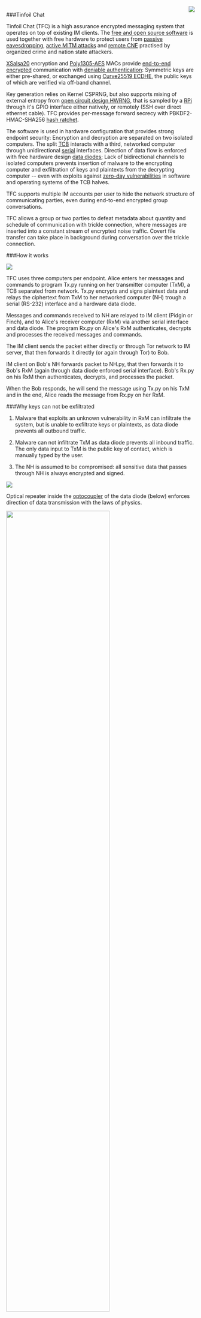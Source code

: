 <img align="right" src="https://cs.helsinki.fi/u/oottela/tfclogo.png" style="position: relative; top: 0; left: 0;">


###Tinfoil Chat

Tinfoil Chat (TFC) is a high assurance encrypted messaging system that
operates on top of existing IM clients. The 
[free and open source software](https://en.wikipedia.org/wiki/Free_and_open-source_software) 
is used together with free hardware to protect users from 
[passive eavesdropping](https://en.wikipedia.org/wiki/Upstream_collection), 
[active MITM attacks](https://en.wikipedia.org/wiki/Man-in-the-middle_attack)
and [remote CNE](https://www.youtube.com/watch?v=3euYBPlX9LM) practised by
organized crime and nation state attackers.

[XSalsa20](https://cr.yp.to/snuffle/salsafamily-20071225.pdf) encryption
and [Poly1305-AES](https://cr.yp.to/mac/poly1305-20050329.pdf) MACs provide
[end-to-end encrypted](https://en.wikipedia.org/wiki/End-to-end_encryption)
communication with [deniable authentication](https://en.wikipedia.org/wiki/Deniable_encryption#Deniable_authentication): Symmetric keys are either 
pre-shared, or exchanged using [Curve25519 ECDHE](https://cr.yp.to/ecdh/curve25519-20060209.pdf), the public 
keys of which are verified via off-band channel.

Key generation relies on Kernel CSPRNG, but also supports mixing of 
external entropy from [open circuit design HWRNG](http://holdenc.altervista.org/avalanche/),
that is sampled by a [RPi](https://www.raspberrypi.org/) through it's 
GPIO interface either natively, or remotely (SSH over direct ethernet 
cable). TFC provides per-message forward secrecy with PBKDF2-HMAC-SHA256 
[hash ratchet](https://en.wikipedia.org/wiki/Double_Ratchet_Algorithm).

The software is used in hardware configuration that provides strong 
endpoint security: Encryption and decryption are separated on two 
isolated computers. The split [TCB](https://en.wikipedia.org/wiki/Trusted_computing_base)
interacts with a third, networked computer through unidirectional [serial](https://en.wikipedia.org/wiki/RS-232)
interfaces. Direction of data flow is enforced with free hardware design
[data diodes](https://en.wikipedia.org/wiki/Unidirectional_network); Lack
of bidirectional channels to isolated computers prevents insertion of 
malware to the encrypting computer and exfiltration of keys and plaintexts
from the decrypting computer -- even with exploits against [zero-day vulnerabilities](https://en.wikipedia.org/wiki/Zero-day_(computing))
in software and operating systems of the TCB halves.

TFC supports multiple IM accounts per user to hide the network structure
of communicating parties, even during end-to-end encrypted group 
conversations.

TFC allows a group or two parties to defeat metadata about quantity and 
schedule of communication with trickle connection, where messages are 
inserted into a constant stream of encrypted noise traffic. Covert file 
transfer can take place in background during conversation over the 
trickle connection.

###How it works

![](https://cs.helsinki.fi/u/oottela/tfcwiki/tfc_overview.png)

TFC uses three computers per endpoint. Alice enters her messages and 
commands to program Tx.py running on her transmitter computer (TxM), a 
TCB separated from network. Tx.py encrypts and signs plaintext data and
relays the ciphertext from TxM to her networked computer (NH) trough a
serial (RS-232) interface and a hardware data diode.

Messages and commands received to NH are relayed to IM client (Pidgin or
Finch), and to Alice's receiver computer (RxM) via another serial interface
and data diode. The program Rx.py on Alice's RxM authenticates, decrypts
and processes the received messages and commands. 

The IM client sends the packet either directly or through Tor network to
IM server, that then forwards it directly (or again through Tor) to Bob.

IM client on Bob's NH forwards packet to NH.py, that then forwards it to
Bob's RxM (again through data diode enforced serial interface). Bob's 
Rx.py on his RxM then authenticates, decrypts, and processes the packet.

When the Bob responds, he will send the message using Tx.py on his 
TxM and in the end, Alice reads the message from Rx.py on her RxM.


###Why keys can not be exfiltrated

1. Malware that exploits an unknown vulnerability in RxM can infiltrate
the system, but is unable to exfiltrate keys or plaintexts, as data
diode prevents all outbound traffic.

2. Malware can not infiltrate TxM as data diode prevents all inbound 
traffic. The only data input to TxM is the public key of contact, which 
is manually typed by the user.

3. The NH is assumed to be compromised: all sensitive data that passes
through NH is always encrypted and signed.

![](https://cs.helsinki.fi/u/oottela/tfcwiki/tfc_attacks.png)

Optical repeater inside the [optocoupler](https://en.wikipedia.org/wiki/Opto-isolator)
of the data diode (below) enforces direction of data transmission with
the laws of physics.

<img src="https://cs.helsinki.fi/u/oottela/tfcwiki/pbdd.jpg" align="center" width="74%" height="74%"/>

###Supported Operating Systems

####TxM and RxM
- *buntu 16.04
- Linux Mint 18 Sarah
- Raspbian Jessie (Only use RPi version 
[1](https://www.raspberrypi.org/products/model-b-plus/) or 
[2](https://www.raspberrypi.org/products/raspberry-pi-2-model-b/))

####NH
- Tails 2.6
- *buntu 16.04
- Linux Mint 18 Sarah
- Raspbian Jessie

###More information

[Threat model](https://github.com/maqp/tfc-backup/wiki/Threat-model)<br>
[FAQ](https://github.com/maqp/tfc-backup/wiki/FAQ)<br>

In depth<br>
&nbsp;&nbsp;&nbsp;&nbsp;[Security design](https://github.com/maqp/tfc-backup/wiki/Security-design)<br>
&nbsp;&nbsp;&nbsp;&nbsp;[Protocol](https://github.com/maqp/tfc-backup/wiki/Protocol)<br>

Hardware<br>
&nbsp;&nbsp;&nbsp;&nbsp;[Hardware configurations](https://github.com/maqp/tfc-backup/wiki/Hardware-configurations)<br>

&nbsp;&nbsp;&nbsp;&nbsp;[Data diode (perfboard)](https://github.com/maqp/tfc-backup/wiki/Data-Diode-(perfboard))<br>
&nbsp;&nbsp;&nbsp;&nbsp;[Data diode (point to point)](https://github.com/maqp/tfc-backup/wiki/Data-diode-(point-to-point))<br>

&nbsp;&nbsp;&nbsp;&nbsp;[HWRNG (perfboard)](https://github.com/maqp/tfc-backup/wiki/HWRNG-(perfboard))<br>
&nbsp;&nbsp;&nbsp;&nbsp;[HWRNG (breadboard)](https://github.com/maqp/tfc-backup/wiki/HWRNG-(breadboard))<br>

Software<Br>
&nbsp;&nbsp;&nbsp;&nbsp;[Installation](https://github.com/maqp/tfc-backup/wiki/Installation)<br>
&nbsp;&nbsp;&nbsp;&nbsp;[How to use](https://github.com/maqp/tfc-backup/wiki/How-to-use)<br>

[Update Log](https://github.com/maqp/tfc-backup/wiki/Update-Log)<br>